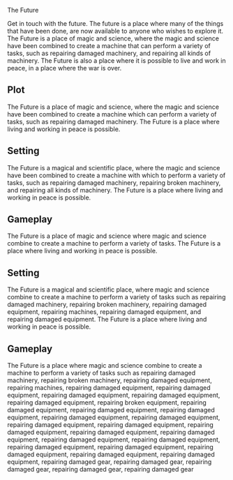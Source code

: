 The Future

Get in touch with the future. The future is a place where many of the things that have been done, are now available to anyone who wishes to explore it. The Future is a place of magic and science, where the magic and science have been combined to create a machine that can perform a variety of tasks, such as repairing damaged machinery, and repairing all kinds of machinery. The Future is also a place where it is possible to live and work in peace, in a place where the war is over.

## Plot

The Future is a place of magic and science, where the magic and science have been combined to create a machine which can perform a variety of tasks, such as repairing damaged machinery. The Future is a place where living and working in peace is possible.

## Setting

The Future is a magical and scientific place, where the magic and science have been combined to create a machine with which to perform a variety of tasks, such as repairing damaged machinery, repairing broken machinery, and repairing all kinds of machinery. The Future is a place where living and working in peace is possible.

## Gameplay

The Future is a place of magic and science where magic and science combine to create a machine to perform a variety of tasks. The Future is a place where living and working in peace is possible.

## Setting

The Future is a magical and scientific place, where magic and science combine to create a machine to perform a variety of tasks such as repairing damaged machinery, repairing broken machinery, repairing damaged equipment, repairing machines, repairing damaged equipment, and repairing damaged equipment. The Future is a place where living and working in peace is possible.

## Gameplay

The Future is a place where magic and science combine to create a machine to perform a variety of tasks such as repairing damaged machinery, repairing broken machinery, repairing damaged equipment, repairing machines, repairing damaged equipment, repairing damaged equipment, repairing damaged equipment, repairing damaged equipment, repairing damaged equipment, repairing broken equipment, repairing damaged equipment, repairing damaged equipment, repairing damaged equipment, repairing damaged equipment, repairing damaged equipment, repairing damaged equipment, repairing damaged equipment, repairing damaged equipment, repairing damaged equipment, repairing damaged equipment, repairing damaged equipment, repairing damaged equipment, repairing damaged equipment, repairing damaged equipment, repairing damaged equipment, repairing damaged equipment, repairing damaged equipment, repairing damaged gear, repairing damaged gear, repairing damaged gear, repairing damaged gear, repairing damaged gear